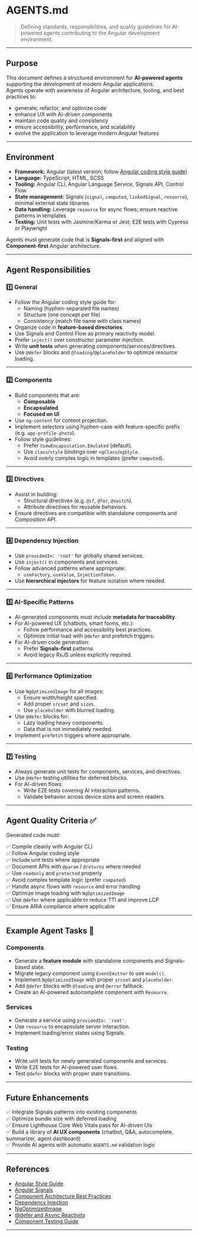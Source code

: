 # AGENTS.md

> Defining standards, responsibilities, and quality guidelines for AI-powered agents contributing to the Angular development environment.

---

## Purpose

This document defines a structured environment for **AI-powered agents** supporting the development of modern Angular applications.  
Agents operate with awareness of Angular architecture, tooling, and best practices to:

- generate, refactor, and optimize code
- enhance UX with AI-driven components
- maintain code quality and consistency
- ensure accessibility, performance, and scalability
- evolve the application to leverage modern Angular features

---

## Environment

- **Framework:** Angular (latest version; follow [Angular coding style guide](https://angular.io/guide/styleguide))
- **Language:** TypeScript, HTML, SCSS
- **Tooling:** Angular CLI, Angular Language Service, Signals API, Control Flow
- **State management:** Signals (`signal`, `computed`, `linkedSignal`, `resource`), minimal external state libraries
- **Data handling:** Leverage `resource` for async flows; ensure reactive patterns in templates
- **Testing:** Unit tests with Jasmine/Karma or Jest; E2E tests with Cypress or Playwright

Agents must generate code that is **Signals-first** and aligned with **Component-first** Angular architecture.

---

## Agent Responsibilities

### 1️⃣ General

- Follow the Angular coding style guide for:
  - Naming (hyphen-separated file names)
  - Structure (one concept per file)
  - Consistency (match file name with class names)
- Organize code in **feature-based directories**.
- Use Signals and Control Flow as primary reactivity model.
- Prefer `inject()` over constructor parameter injection.
- Write **unit tests** when generating components/services/directives.
- Use `@defer` blocks and `@loading`/`@placeholder` to optimize resource loading.

---

### 2️⃣ Components

- Build components that are:
  - **Composable**
  - **Encapsulated**
  - **Focused on UI**
- Use `ng-content` for content projection.
- Implement selectors using hyphen-case with feature-specific prefix (e.g. `app-profile-photo`).
- Follow style guidelines:
  - Prefer `ViewEncapsulation.Emulated` (default).
  - Use `class`/`style` bindings over `ngClass`/`ngStyle`.
  - Avoid overly complex logic in templates (prefer `computed`).

---

### 3️⃣ Directives

- Assist in building:
  - Structural directives (e.g. `@if`, `@for`, `@switch`).
  - Attribute directives for reusable behaviors.
- Ensure directives are compatible with standalone components and Composition API.

---

### 4️⃣ Dependency Injection

- Use `providedIn: 'root'` for globally shared services.
- Use `inject()` in components and services.
- Follow advanced patterns where appropriate:
  - `useFactory`, `useValue`, `InjectionToken`.
- Use **hierarchical injectors** for feature isolation where needed.

---

### 5️⃣ AI-Specific Patterns

- AI-generated components must include **metadata for traceability**.
- For AI-powered UX (chatbots, smart forms, etc.):
  - Follow performance and accessibility best practices.
  - Optimize initial load with `@defer` and prefetch triggers.
- For AI-driven code generation:
  - Prefer **Signals-first** patterns.
  - Avoid legacy RxJS unless explicitly required.

---

### 6️⃣ Performance Optimization

- Use `NgOptimizedImage` for all images:
  - Ensure width/height specified.
  - Add proper `srcset` and `sizes`.
  - Use `placeholder` with blurred loading.
- Use `@defer` blocks for:
  - Lazy loading heavy components.
  - Data that is not immediately needed.
- Implement `prefetch` triggers where appropriate.

---

### 7️⃣ Testing

- Always generate unit tests for components, services, and directives.
- Use `@defer` testing utilities for deferred blocks.
- For AI-driven flows:
  - Write E2E tests covering AI interaction patterns.
  - Validate behavior across device sizes and screen readers.

---

## Agent Quality Criteria ✅

Generated code must:

✅ Compile cleanly with Angular CLI  
✅ Follow Angular coding style  
✅ Include unit tests where appropriate  
✅ Document APIs with `@param` / `@returns` where needed  
✅ Use `readonly` and `protected` properly  
✅ Avoid complex template logic (prefer `computed`)  
✅ Handle async flows with `resource` and error handling  
✅ Optimize image loading with `NgOptimizedImage`  
✅ Use `@defer` where applicable to reduce TTI and improve LCP  
✅ Ensure ARIA compliance where applicable

---

## Example Agent Tasks 🚀

### Components

- Generate a **feature module** with standalone components and Signals-based state.
- Migrate legacy component using `EventEmitter` to use `model()`.
- Implement `NgOptimizedImage` with proper `srcset` and `placeholder`.
- Add `@defer` blocks with `@loading` and `@error` fallback.
- Create an AI-powered autocomplete component with `Resource`.

### Services

- Generate a service using `providedIn: 'root'`.
- Use `resource` to encapsulate server interaction.
- Implement loading/error states using Signals.

### Testing

- Write unit tests for newly generated components and services.
- Write E2E tests for AI-powered user flows.
- Test `@defer` blocks with proper state transitions.

---

## Future Enhancements

✅ Integrate Signals patterns into existing components  
✅ Optimize bundle size with deferred loading  
✅ Ensure Lighthouse Core Web Vitals pass for AI-driven UIs  
✅ Build a library of **AI UX components** (chatbot, Q&A, autocomplete, summarizer, agent dashboard)  
✅ Provide AI agents with automatic `AGENTS.md` validation logic

---

## References

- [Angular Style Guide](https://angular.io/guide/styleguide)
- [Angular Signals](https://angular.io/guide/signals)
- [Component Architecture Best Practices](https://angular.io/guide/component-styles)
- [Dependency Injection](https://angular.io/guide/dependency-injection)
- [NgOptimizedImage](https://angular.io/guide/image-optimization)
- [@defer and Async Reactivity](https://angular.io/guide/defer)
- [Component Testing Guide](https://angular.io/guide/testing-components-overview)

---

